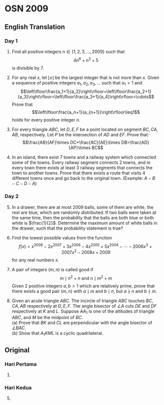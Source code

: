 # OSN 2009

## English Translation

### Day 1

1. Find all positive integers $n\in\{1,2,3,\ldots,2009\}$ such that
$$4n^6 + n^3 + 5$$
is divisible by $7$.

2. For any real $x$, let $\lfloor x\rfloor$ be the largest integer that is not more than $x$. Given a sequence of positive integers $a_1,a_2,a_3,\ldots$ such that $a_1>1$ and
$$\left\lfloor\frac{a_1+1}{a_2}\right\rfloor=\left\lfloor\frac{a_2+1}{a_3}\right\rfloor=\left\lfloor\frac{a_3+1}{a_4}\right\rfloor=\cdots$$
Prove that
$$\left\lfloor\frac{a_n+1}{a_{n+1}}\right\rfloor\leq1$$
holds for every positive integer $n$.

3. For every triangle $ABC$, let $D,E,F$ be a point located on segment $BC,CA,AB$, respectively. Let $P$ be the intersection of $AD$ and $EF$. Prove that:
$$\frac{AB}{AF}\times DC+\frac{AC}{AE}\times DB=\frac{AD}{AP}\times BC$$

4. In an island, there exist 7 towns and a railway system which connected some of the towns. Every railway segment connects 2 towns, and in every town there exists at least 3 railway segments that connects the town to another towns. Prove that there exists a route that visits 4 different towns once and go back to the original town. (Example: $A-B-C-D-A$)

### Day 2

5. In a drawer, there are at most $2009$ balls, some of them are white, the rest are blue, which are randomly distributed. If two balls were taken at the same time, then the probability that the balls are both blue or both white is $\frac{1}{2}$. Determine the maximum amount of white balls in the drawer, such that the probability statement is true?

6. Find the lowest possible values from the function
$$f(x) = x^{2008} - 2x^{2007} + 3x^{2006} - 4x^{2005} + 5x^{2004} - \cdots - 2006x^3 + 2007x^2 - 2008x + 2009$$
for any real numbers $x$.

7. A pair of integers $(m,n)$ is called good if
$$m\mid n^2 + n \ \text{and} \ n\mid m^2 + m$$
Given 2 positive integers $a,b > 1$ which are relatively prime, prove that there exists a good pair $(m,n)$ with $a\mid m$ and $b\mid n$, but $a\nmid n$ and $b\nmid m$.

8. Given an acute triangle $ABC$. The incircle of triangle $ABC$ touches $BC,CA,AB$ respectively at $D,E,F$. The angle bisector of $\angle A$ cuts $DE$ and $DF$ respectively at $K$ and $L$. Suppose $AA_1$ is one of the altitudes of triangle $ABC$, and $M$ be the midpoint of $BC$.  
(a) Prove that $BK$ and $CL$ are perpendicular with the angle bisector of $\angle BAC$.  
(b) Show that $A_1KML$ is a cyclic quadrilateral.  

## Original

### Hari Pertama

1.

### Hari Kedua

5. 